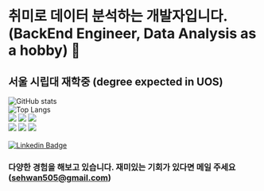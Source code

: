 # 취미로 데이터 분석하는 개발자입니다. (BackEnd Engineer, Data Analysis as a hobby) 👋
## 서울 시립대 재학중 (degree expected in UOS)
![GitHub stats](https://github-readme-stats.vercel.app/api?username=sehwan505&show_icons=true)<br/>
![Top Langs](https://github-readme-stats.vercel.app/api/top-langs/?username=sehwan505&hide=qml,jupyter%20notebook&langs_count=5)<br/>
<img src="https://img.shields.io/badge/Python-3766AB?style=flat-square&logo=Python&logoColor=white"/>
<img src="https://img.shields.io/badge/42Seoul-000000?style=flat-square&logo=42&logoColor=white"/> 
<img src="https://img.shields.io/badge/Django-092E20?style=flat-square&logo=Django&logoColor=white"/><br/>
<img src="https://img.shields.io/badge/sklearn-F7931E?style=flat-square&logo=scikit-learn&logoColor=white"/>
<img src="https://img.shields.io/badge/TensorFlow-092E20?style=flat-square&logo=TensorFlow&logoColor=white"/>
<img src="https://img.shields.io/badge/Java-FF6F00?style=flat-square&logo=Java&logoColor=white"/><br/><br/>
[![Linkedin Badge](https://img.shields.io/badge/-LinkedIn-blue?style=flat-square&logo=Linkedin&logoColor=white&link=https://www.linkedin.com/in/sehwan-park-72736117a/)](https://www.linkedin.com/in/%EC%84%B8%ED%99%98-%EB%B0%95-72736117a/)
### 다양한 경험을 해보고 있습니다. 재미있는 기회가 있다면 메일 주세요(sehwan505@gmail.com)


<!--
**sehwan505/sehwan505** is a ✨ _special_ ✨ repository because its `README.md` (this file) appears on your GitHub profile.

Here are some ideas to get you started:

- 🔭 I’m currently working on ...
- 🌱 I’m currently learning ...
- 👯 I’m looking to collaborate on ...
- 🤔 I’m looking for help with ...
- 💬 Ask me about ...
- 📫 How to reach me: ...
- 😄 Pronouns: ...
- ⚡ Fun fact: ...
-->
